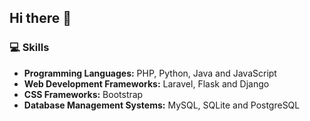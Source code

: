 ## Hi there 👋

### 💻 Skills
- **Programming Languages:** PHP, Python, Java and JavaScript
- **Web Development Frameworks:** Laravel, Flask and Django
- **CSS Frameworks:** Bootstrap
- **Database Management Systems:** MySQL, SQLite and PostgreSQL
